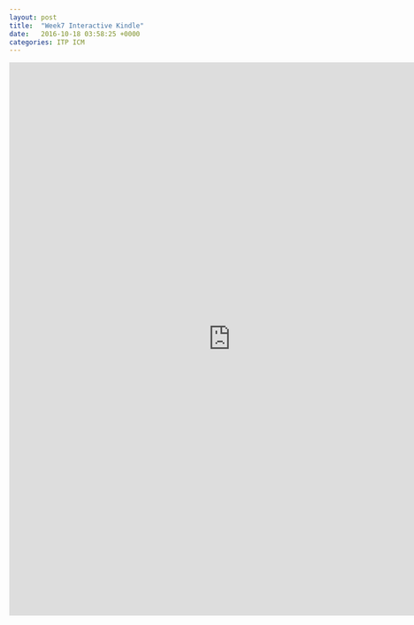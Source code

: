 ```yaml
---
layout: post
title:  "Week7 Interactive Kindle"
date:   2016-10-18 03:58:25 +0000
categories: ITP ICM
---
```


<iframe src="http://itp.cgao.me/icm%20w7/" width="800" height="1000" frameBorder="0"></iframe>

